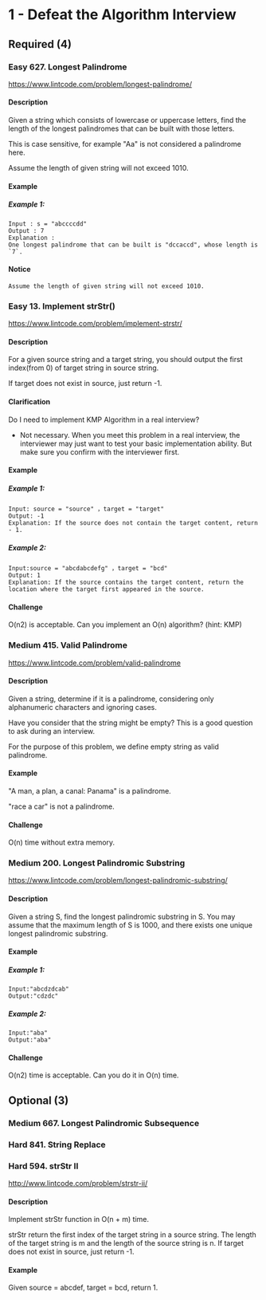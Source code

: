 # 1 - Defeat the Algorithm Interview

## Required (4)

### Easy  627. Longest Palindrome
https://www.lintcode.com/problem/longest-palindrome/

#### Description

Given a string which consists of lowercase or uppercase letters, find the length of the longest palindromes that can be built with those letters.

This is case sensitive, for example "Aa" is not considered a palindrome here.

Assume the length of given string will not exceed 1010.

#### Example
##### Example 1:

    Input : s = "abccccdd"
    Output : 7
    Explanation :
    One longest palindrome that can be built is "dccaccd", whose length is `7`.

#### Notice
    Assume the length of given string will not exceed 1010.


### Easy  13. Implement strStr()
https://www.lintcode.com/problem/implement-strstr/

#### Description

For a given source string and a target string, you should output the first index(from 0) of target string in source string.

If target does not exist in source, just return -1.

#### Clarification
Do I need to implement KMP Algorithm in a real interview?

* Not necessary. When you meet this problem in a real interview, the interviewer may just want to test your basic implementation ability. But make sure you confirm with the interviewer first.

#### Example
##### Example 1:

    Input: source = "source" ，target = "target"
    Output: -1
    Explanation: If the source does not contain the target content, return - 1.
##### Example 2:

    Input:source = "abcdabcdefg" ，target = "bcd"
    Output: 1
    Explanation: If the source contains the target content, return the location where the target first appeared in the source.

#### Challenge
O(n2) is acceptable. Can you implement an O(n) algorithm? (hint: KMP)


### Medium  415. Valid Palindrome
https://www.lintcode.com/problem/valid-palindrome

#### Description
Given a string, determine if it is a palindrome, considering only alphanumeric characters and ignoring cases.

Have you consider that the string might be empty? This is a good question to ask during an interview.

For the purpose of this problem, we define empty string as valid palindrome.

#### Example
"A man, a plan, a canal: Panama" is a palindrome.

"race a car" is not a palindrome.

#### Challenge
O(n) time without extra memory.

### Medium  200. Longest Palindromic Substring
https://www.lintcode.com/problem/longest-palindromic-substring/

#### Description

Given a string S, find the longest palindromic substring in S. You may assume that the maximum length of S is 1000, and there exists one unique longest palindromic substring.

#### Example
##### Example 1:

    Input:"abcdzdcab"
    Output:"cdzdc"

##### Example 2:

    Input:"aba"
    Output:"aba"

#### Challenge
O(n2) time is acceptable. Can you do it in O(n) time.

## Optional (3)

### Medium  667. Longest Palindromic Subsequence

### Hard  841. String Replace

### Hard  594. strStr II
http://www.lintcode.com/problem/strstr-ii/

#### Description
Implement strStr function in O(n + m) time.

strStr return the first index of the target string in a source string. The length of the target string is m and the length of the source string is n.
If target does not exist in source, just return -1.

#### Example
Given source = abcdef, target = bcd, return 1.
